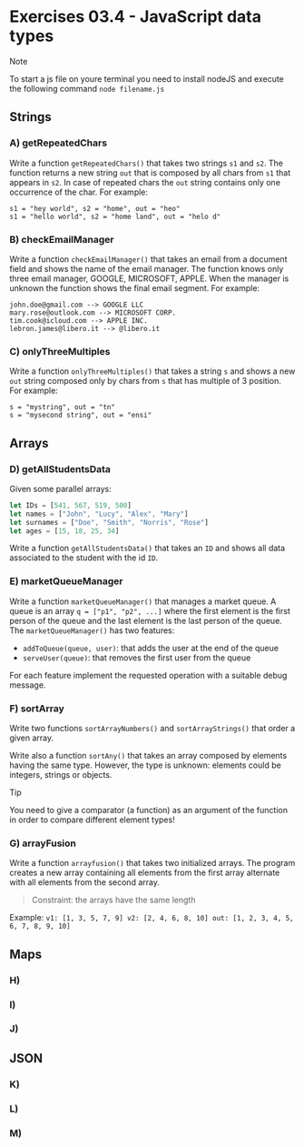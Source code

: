 # Exercises 03.4 - JavaScript data types

>[!NOTE]
>To start a js file on youre terminal you need to install nodeJS and execute the following command `node filename.js`

## Strings

### A) getRepeatedChars

Write a function `getRepeatedChars()` that takes two strings `s1` and `s2`. The function returns a new string `out` that
is composed by all chars from `s1` that appears in `s2`. In case of repeated chars the `out` string contains only one
occurrence of the char. For example:

```
s1 = "hey world", s2 = "home", out = "heo"
s1 = "hello world", s2 = "home land", out = "helo d"
```

### B) checkEmailManager

Write a function `checkEmailManager()` that takes an email from a document field and shows the name of the email manager.
The function knows only three email manager, GOOGLE, MICROSOFT, APPLE. When the manager is unknown the function shows the
final email segment. For example:

```
john.doe@gmail.com --> GOOGLE LLC
mary.rose@outlook.com --> MICROSOFT CORP.
tim.cook@icloud.com --> APPLE INC.
lebron.james@libero.it --> @libero.it
```

### C) onlyThreeMultiples

Write a function `onlyThreeMultiples()` that takes a string `s` and shows a new `out` string composed only by chars from
`s` that has multiple of 3 position. For example:

```
s = "mystring", out = "tn"
s = "mysecond string", out = "ensi"
```

## Arrays

### D) getAllStudentsData

Given some parallel arrays:

```js
let IDs = [541, 567, 519, 500]
let names = ["John", "Lucy", "Alex", "Mary"]
let surnames = ["Doe", "Smith", "Norris", "Rose"]
let ages = [15, 18, 25, 34]
```

Write a function `getAllStudentsData()` that takes an `ID` and shows all data associated to the student with the id `ID`.

### E) marketQueueManager

Write a function `marketQueueManager()` that manages a market queue. A queue is an array `q = ["p1", "p2", ...]` where
the first element is the first person of the queue and the last element is the last person of the queue. The `marketQueueManager()`
has two features:

* `addToQueue(queue, user)`: that adds the user at the end of the queue
* `serveUser(queue)`: that removes the first user from the queue

For each feature implement the requested operation with a suitable debug message.

### F) sortArray

Write two functions `sortArrayNumbers()` and `sortArrayStrings()` that order a given array.

Write also a function `sortAny()` that takes an array composed by elements having the same type. However, the type is unknown:
elements could be integers, strings or objects.

> [!TIP]
> You need to give a comparator (a function) as an argument of the function in order to compare different element types!

### G) arrayFusion

Write a function `arrayfusion()` that takes two initialized arrays. The program creates a new array containing all
elements from the first array alternate with all elements from the second array.

> Constraint: the arrays have the same length

Example:
`
v1: [1, 3, 5, 7, 9]
v2: [2, 4, 6, 8, 10]
out: [1, 2, 3, 4, 5, 6, 7, 8, 9, 10]
`

## Maps

### H)

### I)

### J)

## JSON

### K)

### L)

### M)